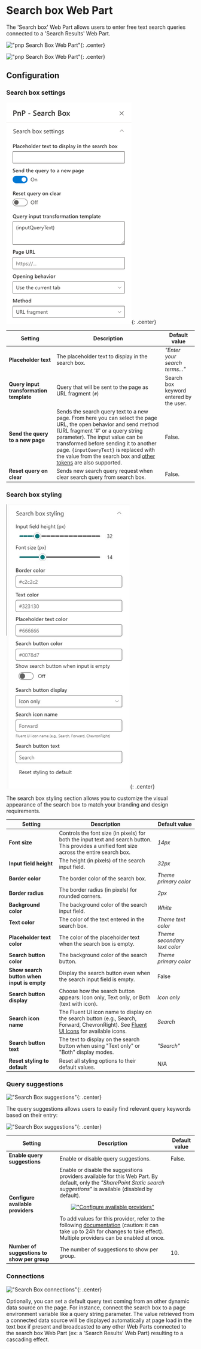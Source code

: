 # Search box Web Part

The 'Search box' Web Part allows users to enter free text search queries connected to a 'Search Results' Web Part.

!["pnp Search Box Web Part"](../../assets/webparts/search-box/search_box_wp_picker.png){: .center}

!["pnp Search Box Web Part"](../../assets/webparts/search-box/search_box_wp_default.png){: .center}

## Configuration

### Search box settings

!["Search Box settings"](../../assets/webparts/search-box/search_box_settings.png){: .center}

| Setting | Description | Default value |
| ------- |---------------- | ---------- |
| **Placeholder text** | The placeholder text to display in the search box. | _"Enter your search terms..."_
| **Query input transformation template** | Query that will be sent to the page as URL fragment (`#`) | Search box keyword entered by the user.
| **Send the query to a new page** | Sends the search query text to a new page. From here you can select the page URL, the open behavior and send method (URL fragment '#' or a query string parameter). The input value can be transformed before sending it to another page. `{inputQueryText}` is replaced with the value from the search box and [other tokens](../search-results/tokens.md) are also supported. | False.
| **Reset query on clear** | Sends new search query request when clear search query from search box. | False.

### Search box styling

!["Search Box styling settings"](../../assets/webparts/search-box/search_box_styling.png){: .center}

The search box styling section allows you to customize the visual appearance of the search box to match your branding and design requirements.

| Setting | Description | Default value |
| ------- |---------------- | ---------- |
| **Font size** | Controls the font size (in pixels) for both the input text and search button. This provides a unified font size across the entire search box. | _14px_
| **Input field height** | The height (in pixels) of the search input field. | _32px_
| **Border color** | The border color of the search box. | _Theme primary color_
| **Border radius** | The border radius (in pixels) for rounded corners. | _2px_
| **Background color** | The background color of the search input field. | _White_
| **Text color** | The color of the text entered in the search box. | _Theme text color_
| **Placeholder text color** | The color of the placeholder text when the search box is empty. | _Theme secondary text color_
| **Search button color** | The background color of the search button. | _Theme primary color_
| **Show search button when input is empty** | Display the search button even when the search input field is empty. | False
| **Search button display** | Choose how the search button appears: Icon only, Text only, or Both (text with icon). | _Icon only_
| **Search icon name** | The Fluent UI icon name to display on the search button (e.g., Search, Forward, ChevronRight). See [Fluent UI Icons](https://developer.microsoft.com/en-us/fluentui#/styles/web/icons) for available icons. | _Search_
| **Search button text** | The text to display on the search button when using "Text only" or "Both" display modes. | _"Search"_
| **Reset styling to default** | Reset all styling options to their default values. | N/A

### Query suggestions

!["Search Box suggestions"](../../assets/webparts/search-box/search_box_suggestions.png){: .center}

The query suggestions allows users to easily find relevant query keywords based on their entry:

!["Search Box suggestions"](../../assets/webparts/search-box/suggestions_demo.png){: .center}

| Setting | Description | Default value |
| ------- |---------------- | ---------- |
|**Enable query suggestions**| Enable or disable query suggestions. | False.
|**Configure available providers** | Enable or disable the suggestions providers available for this Web Part. By default, only the _"SharePoint Static search suggestions"_ is available (disabled by default). <p align="center">[!["Configure available providers"](../../assets/webparts/search-box/suggestions_providers_panel.png)](../../assets/webparts/search-box/suggestions_providers_panel.png)</p> To add values for this provider, refer to the following [documentation](https://docs.microsoft.com/en-us/sharepoint/search/manage-query-suggestions) (caution: it can take up to 24h for changes to take effect). Multiple providers can be enabled at once.
|**Number of suggestions to show per group**| The number of suggestions to show per group. | 10.

### Connections

!["Search Box connections"](../../assets/webparts/search-box/dynamic_data_source.png){: .center}

Optionally, you can set a default query text coming from an other dynamic data source on the page. For instance, connect the search box to a page environment variable like a query string parameter. The value retrieved from a connected data source will be displayed automatically at page load in the text box if present and broadcasted to any other Web Parts connected to the search box Web Part (ex: a 'Search Results' Web Part) resulting to a cascading effect.
